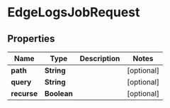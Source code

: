 
# EdgeLogsJobRequest

## Properties
Name | Type | Description | Notes
------------ | ------------- | ------------- | -------------
**path** | **String** |  |  [optional]
**query** | **String** |  |  [optional]
**recurse** | **Boolean** |  |  [optional]



